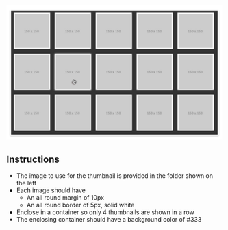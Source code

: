 ![](.guides/img/l3.png)

## Instructions

- The image to use for the thumbnail is provided in the folder shown on the left
- Each image should have 
  - An all round margin of 10px
  - An all round border of 5px, solid white
- Enclose in a container so only 4 thumbnails are shown in a row
- The enclosing container should have a background color of #333

